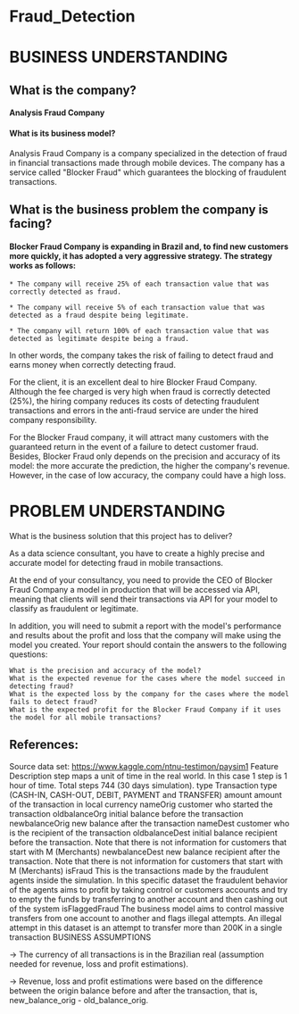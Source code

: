 # Fraud_Detection

# BUSINESS UNDERSTANDING
## What is the company?
#### Analysis Fraud Company

#### What is its business model?
Analysis Fraud Company is a company specialized in the detection of fraud in financial transactions made through mobile devices. The company has a service called "Blocker Fraud" which guarantees the blocking of fraudulent transactions.

## What is the business problem the company is facing?

#### Blocker Fraud Company is expanding in Brazil and, to find new customers more quickly, it has adopted a very aggressive strategy. The strategy works as follows:

    * The company will receive 25% of each transaction value that was correctly detected as fraud.

    * The company will receive 5% of each transaction value that was detected as a fraud despite being legitimate.

    * The company will return 100% of each transaction value that was detected as legitimate despite being a fraud.

In other words, the company takes the risk of failing to detect fraud and earns money when correctly detecting fraud.

For the client, it is an excellent deal to hire Blocker Fraud Company. Although the fee charged is very high when fraud is correctly detected (25%), the hiring company reduces its costs of detecting fraudulent transactions and errors in the anti-fraud service are under the hired company responsibility.

For the Blocker Fraud company, it will attract many customers with the guaranteed return in the event of a failure to detect customer fraud. Besides, Blocker Fraud only depends on the precision and accuracy of its model: the more accurate the prediction, the higher the company's revenue. However, in the case of low accuracy, the company could have a high loss.

# PROBLEM UNDERSTANDING
What is the business solution that this project has to deliver?

As a data science consultant, you have to create a highly precise and accurate model for detecting fraud in mobile transactions.

At the end of your consultancy, you need to provide the CEO of Blocker Fraud Company a model in production that will be accessed via API, meaning that clients will send their transactions via API for your model to classify as fraudulent or legitimate.

In addition, you will need to submit a report with the model's performance and results about the profit and loss that the company will make using the model you created. Your report should contain the answers to the following questions:

    What is the precision and accuracy of the model?
    What is the expected revenue for the cases where the model succeed in detecting fraud?
    What is the expected loss by the company for the cases where the model fails to detect fraud?
    What is the expected profit for the Blocker Fraud Company if it uses the model for all mobile transactions?

## References:

Source data set: https://www.kaggle.com/ntnu-testimon/paysim1
Feature 	Description
step 	maps a unit of time in the real world. In this case 1 step is 1 hour of time. Total steps 744 (30 days simulation).
type 	Transaction type (CASH-IN, CASH-OUT, DEBIT, PAYMENT and TRANSFER)
amount 	amount of the transaction in local currency
nameOrig 	customer who started the transaction
oldbalanceOrg 	initial balance before the transaction
newbalanceOrig 	new balance after the transaction
nameDest 	customer who is the recipient of the transaction
oldbalanceDest 	initial balance recipient before the transaction. Note that there is not information for customers that start with M (Merchants)
newbalanceDest 	new balance recipient after the transaction. Note that there is not information for customers that start with M (Merchants)
isFraud 	This is the transactions made by the fraudulent agents inside the simulation. In this specific dataset the fraudulent behavior of the agents aims to profit by taking control or customers accounts and try to empty the funds by transferring to another account and then cashing out of the system
isFlaggedFraud 	The business model aims to control massive transfers from one account to another and flags illegal attempts. An illegal attempt in this dataset is an attempt to transfer more than 200K in a single transaction
BUSINESS ASSUMPTIONS

-> The currency of all transactions is in the Brazilian real (assumption needed for revenue, loss and profit estimations).

-> Revenue, loss and profit estimations were based on the difference between the origin balance before and after the transaction, that is, new_balance_orig - old_balance_orig.
